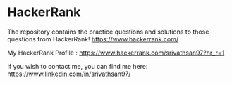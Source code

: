 # HackerRank
The repository contains the practice questions and solutions to those questions from HackerRank! https://www.hackerrank.com/

My HackerRank Profile : https://www.hackerrank.com/srivathsan97?hr_r=1

If you wish to contact me, you can find me here:
https://www.linkedin.com/in/srivathsan97/
